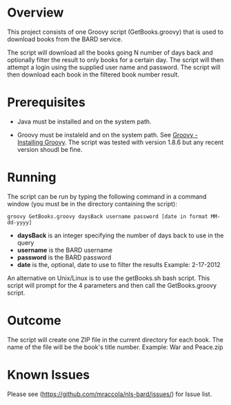 Overview
========
This project consists of one Groovy script (GetBooks.groovy) that is used to 
download books from the BARD service.

The script will download all the books going N number of days back and
optionally filter the result to only books for a certain day. The script will
then attempt a login using the supplied user name and password. The script will
then download each book in the filtered book number result.

Prerequisites
=============
* Java must be installed and on the system path.

* Groovy must be instaleld and on the system path. See 
[Groovy - Installing Groovy](http://groovy.codehaus.org/Installing+Groovy).
The script was tested with version 1.8.6 but any recent version shoudl be fine.

Running
=======
The script can be run by typing the following command in a command window
(you must be in the directory containing the script):

    groovy GetBooks.groovy daysBack username password [date in format MM-dd-yyyy]

* __daysBack__ is an integer specifying the number of days back to use in the query
* __username__ is the BARD username
* __password__ is the BARD password
* __date__ is the, optional, date to use to filter the results Example: 2-17-2012

An alternative on Unix/Linux is to use the getBooks.sh bash script. This script
will prompt for the 4 parameters and then call the GetBooks.groovy script.

Outcome
=======
The script will create one ZIP file in the current directory for each book.
The name of the file will be the book's title number. 
Example: War and Peace.zip

Known Issues	
============
Please see (https://github.com/mraccola/nls-bard/issues/) for Issue list.